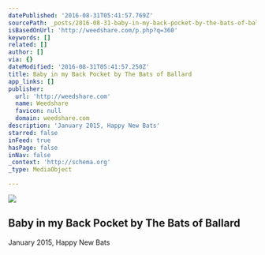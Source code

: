 ```yaml
---
datePublished: '2016-08-31T05:41:57.769Z'
sourcePath: _posts/2016-08-31-baby-in-my-back-pocket-by-the-bats-of-ballard.md
isBasedOnUrl: 'http://weedshare.com/p.php?q=360'
keywords: []
related: []
author: []
via: {}
dateModified: '2016-08-31T05:41:57.250Z'
title: Baby in my Back Pocket by The Bats of Ballard
app_links: []
publisher:
  url: 'http://weedshare.com'
  name: Weedshare
  favicon: null
  domain: weedshare.com
description: 'January 2015, Happy New Bats'
starred: false
inFeed: true
hasPage: false
inNav: false
_context: 'http://schema.org'
_type: MediaObject

---
```

<article style=""><img src="https://imgflo.herokuapp.com/graph/2b2431f8e7ba7b0/07e8af718db1a038acd0086753af7458/noop.png?input=http%3A%2F%2Fweedshare.com%2Fuploads%2F5%2Fbabyinbackpocket-cover.png" /><h1>Baby in my Back Pocket by The Bats of Ballard</h1></article>

January 2015, Happy New Bats